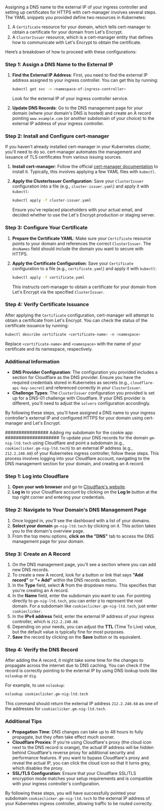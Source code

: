 Assigning a DNS name to the external IP of your ingress controller and setting up certificates for HTTPS with cert-manager involves several steps. The YAML snippets you provided define two resources in Kubernetes:

1. A `Certificate` resource for your domain, which tells cert-manager to obtain a certificate for your domain from Let's Encrypt.
2. A `ClusterIssuer` resource, which is a cert-manager entity that defines how to communicate with Let's Encrypt to obtain the certificate.

Here’s a breakdown of how to proceed with these configurations:

### Step 1: Assign a DNS Name to the External IP

1. **Find the External IP Address**: First, you need to find the external IP address assigned to your ingress controller. You can get this by running:
   ```bash
   kubectl get svc -n <namespace-of-ingress-controller>
   ```
   Look for the external IP of your ingress controller service.

2. **Update DNS Records**: Go to the DNS management page for your domain (where your domain's DNS is hosted) and create an A record pointing `www.example.com` (or another subdomain of your choice) to the external IP address of your ingress controller.

### Step 2: Install and Configure cert-manager

If you haven't already installed cert-manager in your Kubernetes cluster, you'll need to do so. cert-manager automates the management and issuance of TLS certificates from various issuing sources.

1. **Install cert-manager**: Follow the official [cert-manager documentation](https://cert-manager.io/docs/installation/) to install it. Typically, this involves applying a few YAML files with `kubectl`.

2. **Apply the ClusterIssuer Configuration**: Save your `ClusterIssuer` configuration into a file (e.g., `cluster-issuer.yaml`) and apply it with `kubectl`:
   ```bash
   kubectl apply -f cluster-issuer.yaml
   ```
   Ensure you've replaced placeholders with your actual email, and decided whether to use the Let's Encrypt production or staging server.

### Step 3: Configure Your Certificate

1. **Prepare the Certificate YAML**: Make sure your `Certificate` resource points to your domain and references the correct `ClusterIssuer`. The `dnsNames` field should include the domain you want to secure with HTTPS.

2. **Apply the Certificate Configuration**: Save your `Certificate` configuration to a file (e.g., `certificate.yaml`) and apply it with `kubectl`:
   ```bash
   kubectl apply -f certificate.yaml
   ```
   This instructs cert-manager to obtain a certificate for your domain from Let's Encrypt via the specified `ClusterIssuer`.

### Step 4: Verify Certificate Issuance

After applying the `Certificate` configuration, cert-manager will attempt to obtain a certificate from Let's Encrypt. You can check the status of the certificate issuance by running:
```bash
kubectl describe certificate <certificate-name> -n <namespace>
```
Replace `<certificate-name>` and `<namespace>` with the name of your certificate and its namespace, respectively.

### Additional Information

- **DNS Provider Configuration**: The configuration you provided includes a section for Cloudflare as the DNS provider. Ensure you have the required credentials stored in Kubernetes as secrets (e.g., `cloudflare-api-key-secret`) and referenced correctly in your `ClusterIssuer`.
- **Challenge Types**: The `ClusterIssuer` configuration you provided is set up for a DNS-01 challenge with Cloudflare. If your DNS provider is different, you'll need to adjust the `solvers` configuration accordingly.

By following these steps, you'll have assigned a DNS name to your ingress controller's external IP and configured HTTPS for your domain using cert-manager and Let's Encrypt.

################ Adding my subdomain for the cookie app ####################
To update your DNS records for the domain `gm-nig-ltd.tech` using Cloudflare and point a subdomain (e.g., `cookieclicker.gm-nig-ltd.tech`) to an external IP address (e.g., `212.2.240.68`) of your Kubernetes ingress controller, follow these steps. This process involves logging into your Cloudflare account, navigating to the DNS management section for your domain, and creating an A record.

### Step 1: Log into Cloudflare

1. **Open your web browser** and go to [Cloudflare's website](https://www.cloudflare.com/).
2. **Log in** to your Cloudflare account by clicking on the **Log In** button at the top right corner and entering your credentials.

### Step 2: Navigate to Your Domain's DNS Management Page

1. Once logged in, you'll see the dashboard with a list of your domains.
2. **Select your domain** `gm-nig-ltd.tech` by clicking on it. This action takes you to the domain's overview page.
3. From the top menu options, **click on the "DNS"** tab to access the DNS management page for your domain.

### Step 3: Create an A Record

1. On the DNS management page, you'll see a section where you can add new DNS records.
2. To create a new A record, look for a button or link that says **"Add record"** or **"+ Add"** within the DNS records section.
3. In the **Type** field, select **A** from the dropdown menu. This specifies that you're creating an A record.
4. In the **Name** field, enter the subdomain you want to use. For pointing directly to `gm-nig-ltd.tech`, you can enter `@` to represent the root domain. For a subdomain like `cookieclicker.gm-nig-ltd.tech`, just enter `cookieclicker`.
5. In the **IPv4 address** field, enter the external IP address of your ingress controller, which is `212.2.240.68`.
6. Depending on your needs, you can adjust the **TTL** (Time To Live) value, but the default value is typically fine for most purposes.
7. **Save** the record by clicking on the **Save** button or its equivalent.

### Step 4: Verify the DNS Record

After adding the A record, it might take some time for the changes to propagate across the internet due to DNS caching. You can check if the record is correctly pointing to the external IP by using DNS lookup tools like `nslookup` or `dig`.

For example, to use `nslookup`:

```bash
nslookup cookieclicker.gm-nig-ltd.tech
```

This command should return the external IP address `212.2.240.68` as one of the addresses for `cookieclicker.gm-nig-ltd.tech`.

### Additional Tips

- **Propagation Time**: DNS changes can take up to 48 hours to fully propagate, but they often take effect much sooner.
- **Cloudflare Proxies**: If you're using Cloudflare's proxy (the cloud icon next to the DNS record is orange), the actual IP address will be hidden behind Cloudflare's reverse proxy for additional security and performance features. If you want to bypass Cloudflare's proxy and reveal the actual IP, you can click the cloud icon so that it turns grey, which disables the proxy.
- **SSL/TLS Configuration**: Ensure that your Cloudflare SSL/TLS encryption mode matches your setup requirements and is compatible with your ingress controller's configuration.

By following these steps, you will have successfully pointed your subdomain `cookieclicker.gm-nig-ltd.tech` to the external IP address of your Kubernetes ingress controller, allowing traffic to be routed correctly.